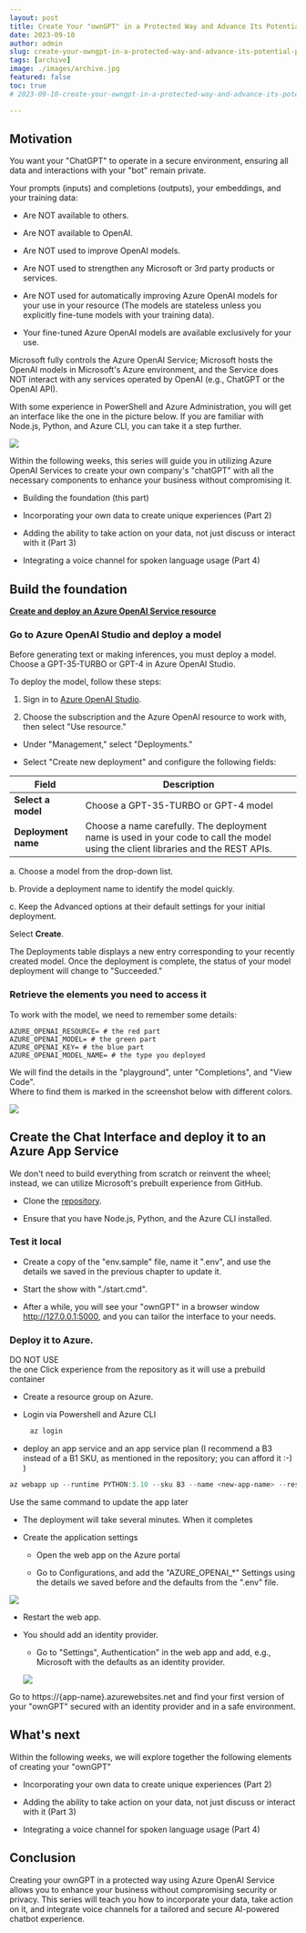 ```yaml
---
layout: post
title: Create Your "ownGPT" in a Protected Way and Advance Its Potential (Part 1) - a simple web chat experience targeting chatGPT through AOAI
date: 2023-09-10
author: admin
slug: create-your-owngpt-in-a-protected-way-and-advance-its-potential-part-1-a-simple-web-chat-experience-targeting-chatgpt-through-aoai
tags: [archive]
image: ./images/archive.jpg
featured: false
toc: true
# 2023-09-10-create-your-owngpt-in-a-protected-way-and-advance-its-potential-part-1-a-simple-web-chat-experience-targeting-chatgpt-through-aoai

---
```


## Motivation

You want your "ChatGPT" to operate in a secure environment, ensuring all data and interactions with your "bot" remain private.

Your prompts (inputs) and completions (outputs), your embeddings, and your training data:

* Are NOT available to others.
    
* Are NOT available to OpenAI.
    
* Are NOT used to improve OpenAI models.
    
* Are NOT used to strengthen any Microsoft or 3rd party products or services.
    
* Are NOT used for automatically improving Azure OpenAI models for your use in your resource (The models are stateless unless you explicitly fine-tune models with your training data).
    
* Your fine-tuned Azure OpenAI models are available exclusively for your use.
    

Microsoft fully controls the Azure OpenAI Service; Microsoft hosts the OpenAI models in Microsoft's Azure environment, and the Service does NOT interact with any services operated by OpenAI (e.g., ChatGPT or the OpenAI API).

With some experience in PowerShell and Azure Administration, you will get an interface like the one in the picture below. If you are familiar with Node.js, Python, and Azure CLI, you can take it a step further.

![]({{site.baseurl}}/images/clmd6745i000609ig0gc44rwn.md/8f09852f-a24b-4a4c-9f1d-bf8790805662.png)

Within the following weeks, this series will guide you in utilizing Azure OpenAI Services to create your own company's "chatGPT" with all the necessary components to enhance your business without compromising it.

* Building the foundation (this part)
    
* Incorporating your own data to create unique experiences (Part 2)
    
* Adding the ability to take action on your data, not just discuss or interact with it (Part 3)
    
* Integrating a voice channel for spoken language usage (Part 4)
    

## Build the foundation

[**Create and deploy an Azure OpenAI Service resource**](https://learn.microsoft.com/en-us/azure/ai-services/openai/how-to/create-resource?pivots=web-portal)

### Go to Azure OpenAI Studio and deploy a model

Before generating text or making inferences, you must deploy a model. Choose a GPT-35-TURBO or GPT-4 in Azure OpenAI Studio.

To deploy the model, follow these steps:

1. Sign in to [Azure OpenAI Studio](https://oai.azure.com/).
    
2. Choose the subscription and the Azure OpenAI resource to work with, then select "Use resource."
    

* Under "Management," select "Deployments."
    
* Select "Create new deployment" and configure the following fields:
    

| Field | Description |
| --- | --- |
| **Select a model** | Choose a GPT-35-TURBO or GPT-4 model |
| **Deployment name** | Choose a name carefully. The deployment name is used in your code to call the model using the client libraries and the REST APIs. |

a. Choose a model from the drop-down list.

b. Provide a deployment name to identify the model quickly.

c. Keep the Advanced options at their default settings for your initial deployment.

Select **Create**.

The Deployments table displays a new entry corresponding to your recently created model. Once the deployment is complete, the status of your model deployment will change to "Succeeded."

### Retrieve the elements you need to access it

To work with the model, we need to remember some details:

```plaintext
AZURE_OPENAI_RESOURCE= # the red part
AZURE_OPENAI_MODEL= # the green part
AZURE_OPENAI_KEY= # the blue part
AZURE_OPENAI_MODEL_NAME= # the type you deployed
```

We will find the details in the "playground", unter "Completions", and "View Code".  
Where to find them is marked in the screenshot below with different colors.

![]({{site.baseurl}}/images/clmd6745i000609ig0gc44rwn.md/5c35bf49-3acd-4ed2-9260-fe4c54ec5e2b.png)

## Create the Chat Interface and deploy it to an Azure App Service

We don't need to build everything from scratch or reinvent the wheel; instead, we can utilize Microsoft's prebuilt experience from GitHub.

* Clone the [repository](https://github.com/microsoft/sample-app-aoai-chatGPT).
    
* Ensure that you have Node.js, Python, and the Azure CLI installed.
    

### Test it local

* Create a copy of the "env.sample" file, name it ".env", and use the details we saved in the previous chapter to update it.
    
* Start the show with "./start.cmd".
    
* After a while, you will see your "ownGPT" in a browser window http://127.0.0.1:5000, and you can tailor the interface to your needs.
    

### Deploy it to Azure.

 DO NOT USE  
 the one Click experience from the repository as it will use a prebuild container

* Create a resource group on Azure.
    
* Login via Powershell and Azure CLI
    

```powershell
     az login
```

* deploy an app service and an app service plan (I recommend a B3 instead of a B1 SKU, as mentioned in the repository; you can afford it :-) )
    

```powershell
az webapp up --runtime PYTHON:3.10 --sku B3 --name <new-app-name> --resource-group <resource-group-name> --location <azure-region> --subscription <subscription-name>
```

Use the same command to update the app later

* The deployment will take several minutes. When it completes
    
* Create the application settings
    
    * Open the web app on the Azure portal
        
    * Go to Configurations, and add the "AZURE\_OPENAI\_\*" Settings using the details we saved before and the defaults from the ".env" file.
        

![]({{site.baseurl}}/images/clmd6745i000609ig0gc44rwn.md/ce2e66e0-2cbe-45e8-be1e-5c95ef861c4c.png)

* Restart the web app.
    
* You should add an identity provider.
    
    * Go to "Settings", Authentication" in the web app and add, e.g., Microsoft with the defaults as an identity provider.
        
    
    ![]({{site.baseurl}}/images/clmd6745i000609ig0gc44rwn.md/a926f363-e560-4ee8-8d59-2a20f6b0931e.png)
    

Go to https://{app-name}.azurewebsites.net and find your first version of your "ownGPT" secured with an identity provider and in a safe environment.

## What's next

Within the following weeks, we will explore together the following elements of creating your "ownGPT"

* Incorporating your own data to create unique experiences (Part 2)
    
* Adding the ability to take action on your data, not just discuss or interact with it (Part 3)
    
* Integrating a voice channel for spoken language usage (Part 4)
    

## Conclusion

Creating your ownGPT in a protected way using Azure OpenAI Service allows you to enhance your business without compromising security or privacy. This series will teach you how to incorporate your data, take action on it, and integrate voice channels for a tailored and secure AI-powered chatbot experience.
